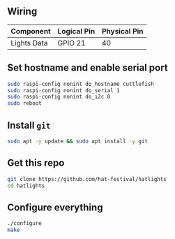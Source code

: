 ## Wiring

| Component   | Logical Pin | Physical Pin |
| ----------- | ----------- | ------------ |
| Lights Data | GPIO 21     | 40           |

## Set hostname and enable serial port

```bash
sudo raspi-config nonint do_hostname cuttlefish
sudo raspi-config nonint do_serial 1
sudo raspi-config nonint do_i2c 0
sudo reboot
```

## Install `git`

```bash
sudo apt -y update && sudo apt install -y git
```

## Get this repo

```bash
git clone https://github.com/hat-festival/hatlights
cd hatlights
```

## Configure everything

```bash
./configure
make
```
